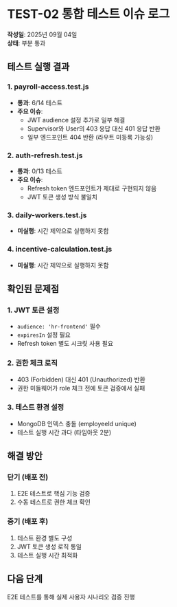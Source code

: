 # TEST-02 통합 테스트 이슈 로그

**작성일**: 2025년 09월 04일  
**상태**: 부분 통과

## 테스트 실행 결과

### 1. payroll-access.test.js
- **통과**: 6/14 테스트
- **주요 이슈**:
  - JWT audience 설정 추가로 일부 해결
  - Supervisor와 User의 403 응답 대신 401 응답 반환
  - 일부 엔드포인트 404 반환 (라우트 미등록 가능성)

### 2. auth-refresh.test.js  
- **통과**: 0/13 테스트
- **주요 이슈**:
  - Refresh token 엔드포인트가 제대로 구현되지 않음
  - JWT 토큰 생성 방식 불일치

### 3. daily-workers.test.js
- **미실행**: 시간 제약으로 실행하지 못함

### 4. incentive-calculation.test.js
- **미실행**: 시간 제약으로 실행하지 못함

## 확인된 문제점

### 1. JWT 토큰 설정
- `audience: 'hr-frontend'` 필수
- `expiresIn` 설정 필요
- Refresh token 별도 시크릿 사용 필요

### 2. 권한 체크 로직
- 403 (Forbidden) 대신 401 (Unauthorized) 반환
- 권한 미들웨어가 role 체크 전에 토큰 검증에서 실패

### 3. 테스트 환경 설정
- MongoDB 인덱스 충돌 (employeeId unique)
- 테스트 실행 시간 과다 (타임아웃 2분)

## 해결 방안

### 단기 (배포 전)
1. E2E 테스트로 핵심 기능 검증
2. 수동 테스트로 권한 체크 확인

### 중기 (배포 후)
1. 테스트 환경 별도 구성
2. JWT 토큰 생성 로직 통일
3. 테스트 실행 시간 최적화

## 다음 단계
E2E 테스트를 통해 실제 사용자 시나리오 검증 진행